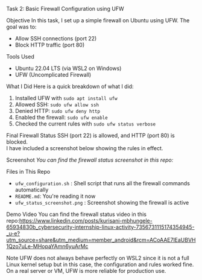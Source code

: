  Task 2: Basic Firewall Configuration using UFW

Objective
In this task, I set up a simple firewall on Ubuntu using UFW. The goal was to:
-  Allow SSH connections (port 22)
-  Block HTTP traffic (port 80)

Tools Used
- Ubuntu 22.04 LTS (via WSL2 on Windows)
- UFW (Uncomplicated Firewall)

What I Did
Here is  a quick breakdown of what I did:

1. Installed UFW with `sudo apt install ufw`
2. Allowed SSH: `sudo ufw allow ssh`
3. Denied HTTP: `sudo ufw deny http`
4. Enabled the firewall: `sudo ufw enable`
5. Checked the current rules with `sudo ufw status verbose`

 Final Firewall Status
SSH (port 22) is allowed, and HTTP (port 80) is blocked.  
I have included a screenshot below showing the rules in effect.

 Screenshot
_You can find the firewall status screenshot in this repo:_

 Files in This Repo
- `ufw_configuration.sh` : Shell script that runs all the firewall commands automatically
- `README.md`: You're reading it now
- `ufw_status_screenshot.png` : Screenshot showing the firewall is active

 Demo Video
You can find the firewall status video in this repo:https://www.linkedin.com/posts/kurisani-mbhungele-65934830b_cybersecurity-internship-linux-activity-7356731115174354945-_u-e?utm_source=share&utm_medium=member_android&rcm=ACoAAE7lEaUBVH1Qzo7uLe-MHopaYAmn6yuArMc


 Note
UFW does not always behave perfectly on WSL2 since it is not a full Linux kernel setup but in this case, the configuration and rules worked fine. On a real server or VM, UFW is more reliable for production use.
